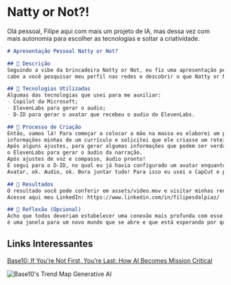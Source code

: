 # Natty or Not?!
<div>
Olá pessoal, Filipe aqui com mais um projeto de IA, mas dessa vez com mais autonomia para escolher as tecnologias e soltar a criatividade.
</div>
  
```markdown
# Apresentação Pessoal Natty or Not? 

## 📒 Descrição
Seguindo a vibe da brincadeira Natty or Not, eu fiz uma apresentação pessoal do meu currículo or not, com algumas das minhas formações or not,
cabe a você pesquisar meu perfil nas redes e descobrir o que Natty or Not. 

## 🤖 Tecnologias Utilizadas
Algumas das tecnologias que usei para me auxiliar:
- Copilot da Microsoft;
- ElevenLabs para gerar o audio;
- D-ID para gerar o avatar que recebeu o audio do ElevenLabs.  

## 🧐 Processo de Criação
Então, vamos lá! Para começar a colocar a mão na massa eu elaborei um prompt bem detalhado para o Copilot com
informações minhas de um currículo e solicitei que ele criasse um roteiro de apresentação pessoal.
Após alguns ajustes, para gerar algumas informações que podem ser verdadeiras ou não, eu levei o roteiro até
o ElevenLabs para gerar o áudio da narração.
Após ajustes de voz e compasso, áudio pronto!
E segui para o D-ID, no qual eu já havia configurado um avatar enquanto gerava o Audio no ElevenLabs.
Avatar, ok. Audio, ok. Bora juntar tudo! Para isso eu usei o CapCut e para comprimir o arquivo e poder trazer aqui para o GitHub. Confira!

## 🚀 Resultados
O resultado você pode conferir em assets/video.mov e visitar minhas redes sociais para descobrir o que Natty ou Fake Natty!  
Acesse aqui meu LinkedIn: https://www.linkedin.com/in/filipesdalpiaz/

## 💭 Reflexão (Opcional)
Acho que todos deveriam estabelecer uma conexão mais profunda com esse mundo das IAs,  além de ser muito interessante tudo que é possível fazer,
é uma janela para um novo mundo que se abre e que está esperando por quem se interessa.
```

## Links Interessantes

[Base10: If You’re Not First, You’re Last: How AI Becomes Mission Critical](https://base10.vc/post/generative-ai-mission-critical/)

![Base10's Trend Map Generative AI](https://github.com/digitalinnovationone/lab-natty-or-not/assets/730492/f4df26e8-f8f7-4419-8252-c69d73ea930c)
